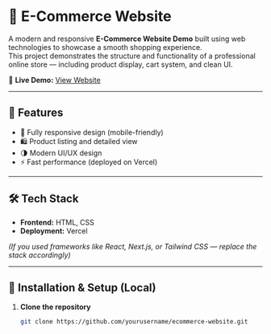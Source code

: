 # 🛒 E-Commerce Website

A modern and responsive **E-Commerce Website Demo** built using web technologies to showcase a smooth shopping experience.  
This project demonstrates the structure and functionality of a professional online store — including product display, cart system, and clean UI.

🔗 **Live Demo:** [View Website](https://ecommerce-website-lime-omega.vercel.app/)

---

## 🚀 Features

- 🧭 Fully responsive design (mobile-friendly)
- 🛍️ Product listing and detailed view
- 🌗 Modern UI/UX design
- ⚡ Fast performance (deployed on Vercel)

---

## 🛠️ Tech Stack

- **Frontend:** HTML, CSS  
- **Deployment:** Vercel  

*(If you used frameworks like React, Next.js, or Tailwind CSS — replace the stack accordingly)*

---

## 🧩 Installation & Setup (Local)

1. **Clone the repository**
   ```bash
   git clone https://github.com/yourusername/ecommerce-website.git
